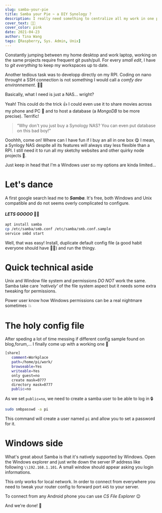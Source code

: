 ```yaml
---
slug: samba-your-pie
title: Samba your Pie ~ a DIY Synology ?
description: I really need something to centralize all my work in one place. But why buying a all-ready-to-use box when you can make it yourself ?
cover_text: 💃🥧
cover_color: pink
date: 2021-04-23
author: Tina Wang
tags: [Raspberry, Sys. Admin, Unix]
---
```


Constantly jumping between my home desktop and work laptop, working on the same projects require frequent git push/pull. For every *small edit*, I have to *git everything* to keep my workspaces up to date.

Another tedious task was to developp directly on my RPI. Coding on nano throught a SSH connection is not something I would call a *comfy dev environnement*. 💆‍♀️

Basically, what I need is just a NAS... wright?

Yeah! This could do the trick 👍 I could even use it to share movies across my phone and PC 🙌 and to host a database (a *MongoDB* to be more precise). Terrific!

> “Why don't you just buy a Synology NAS? You can even put database on this bad boy!”

Ooohhh, come on! Where can I have fun if I buy an all in one box 😋 I mean, a Synlogy NAS despite all its features will always stay less flexible than a RPI. I still need it to run all my sketchy websites and other quirky node projects 🧪.

Just keep in head that I'm a Windows user so my options are kinda limited...

# Let's dance

A first google search lead me to ***Samba***. It's free, both Windows and Unix compatible and do not seems overly complicated to configure.

#### *LETS GOOOO* 🏃‍♀️

```bash
apt install samba
cp /etc/samba/smb.conf /etc/samba/smb.conf.sample
service smbd start
```

Well, that was easy! Install, duplicate default config file (a good habit everyone should have 🙆‍♀️) and run the thingy.

# Quick technical aside

Unix and Window file system and permissions *DO NOT* work the same.
Samba take care *'natively'* of the file system aspect but it needs some extra tweaking for permissions.

Power user know how Windows permissions can be a real nightmare sometimes 💥

# The holy config file

After speding a lot of time messing if different config sample found on blog,forum,... I finally come up with a working one 🌟

```bash
[share]
   comment=Workplace
   path=/home/pi/work/
   browseable=Yes
   writeable=Yes
   only guest=no
   create mask=0777
   directory mask=0777
   public=no
```

As we set `public=no`, we need to create a samba user to be able to log in 🔒

```bash
sudo smbpasswd -a pi
```

This command will create a user named `pi` and allow you to set a password for it.

# Windows side

What's great about Samba is that it's natively supported by Windows.
Open the Windows explorer and just write down the server IP address like following `\\192.168.1.101`.
A small window should appear asking you login informations.

This only works for local network. In order to connect from everywhere you need to tweak your router config to forward port `445` to your server.

To connect from any Android phone you can use *CS File Explorer* 😉

And we're done! 🎉
